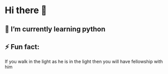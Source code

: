 # Hi there 👋
## 🌱 I’m currently learning python
## ⚡ Fun fact: 
   If you walk in the light as he is in the light then you will have fellowship with him
<!--
**codeprospect/codeprospect** is a ✨ _special_ ✨ repository because its `README.md` (this file) appears on your GitHub profile.

Here are some ideas to get you started:

- 🔭 I’m currently working on ...
- 🌱 I’m currently learning ...
- 👯 I’m looking to collaborate on ...
- 🤔 I’m looking for help with ...
- 💬 Ask me about ...
- 📫 How to reach me: ...
- 😄 Pronouns: ...
- ⚡ Fun fact: ...
-->

